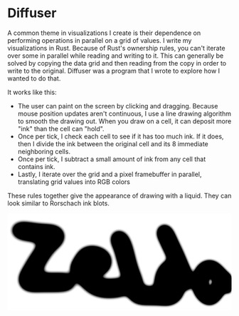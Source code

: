 # Diffuser

A common theme in visualizations I create is their dependence on performing operations in parallel on a grid of values.
I write my visualizations in Rust. Because of Rust's ownership rules, you can't iterate over some in parallel while reading
and writing to it. This can generally be solved by copying the data grid and then reading from the copy in order to write to
the original. Diffuser was a program that I wrote to explore how I wanted to do that.

It works like this:

- The user can paint on the screen by clicking and dragging. Because mouse position updates aren't continuous, I use a line drawing algorithm to smooth the drawing out. When you draw on a cell, it can deposit more "ink" than the cell can "hold".
- Once per tick, I check each cell to see if it has too much ink. If it does, then I divide the ink between the original cell and its 8 immediate neighboring cells.
- Once per tick, I subtract a small amount of ink from any cell that contains ink.
- Lastly, I iterate over the grid and a pixel framebuffer in parallel, translating grid values into RGB colors

These rules together give the appearance of drawing with a liquid. They can look similar to Rorschach ink blots.

![diffuser example](./diffuser-example-1.png)
